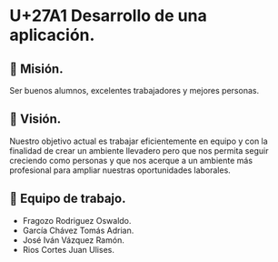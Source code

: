# U+27A1 Desarrollo de una aplicación.

## &#x1F539; Misión.
Ser buenos alumnos, excelentes trabajadores y mejores personas.

## &#x1F539; Visión.
Nuestro objetivo actual es trabajar eficientemente en equipo y con la finalidad de crear un ambiente llevadero pero que nos permita seguir creciendo como personas y que nos acerque a un ambiente más profesional para ampliar nuestras oportunidades laborales.

## &#x1F539; Equipo de trabajo.
- Fragozo Rodriguez Oswaldo. 
- García Chávez Tomás Adrian.
- José Iván Vázquez Ramón.
- Rios Cortes Juan Ulises.
